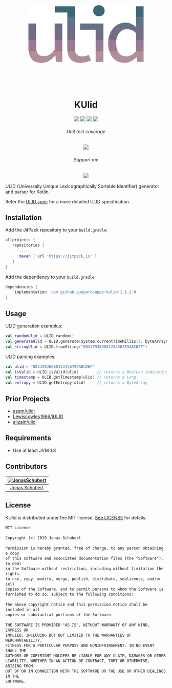 <h1 align="center">
	<br>
	<br>
	<img width="360" src="logo.png" alt="ulid">
	<br>
	<br>
	<br>
</h1>

<p align="center"><h1 style="text-align: center;">KUlid</h1></p>

<p align="center">
  <a href="https://jitpack.io/#GuepardoApps/KUlid"><img src="https://jitpack.io/v/GuepardoApps/KUlid.svg"/></a>
  <a href="https://opensource.org/licenses/MIT"><img src="https://img.shields.io/badge/License-MIT-blue.svg"/></a>
  <a href="http://makeapullrequest.com"><img src="https://img.shields.io/badge/PRs-welcome-brightgreen.svg"/></a>
  <a href="https://github.com/JonasSchubert/kulid/"><img src="https://img.shields.io/github/stars/JonasSchubert/kulid.svg"/></a>
</p>

<p align="center"><h6 style="text-align: center;">Unit test coverage</h6></p>

<p align="center">
  <a href="./test"><img src="https://img.shields.io/badge/coverage-100%25-green.svg"/></a>
</p>

<p align="center"><h6 style="text-align: center;">Support me</h6></p>

<p align="center">
  <a href="https://www.paypal.me/GuepardoApps"><img src="https://img.shields.io/badge/paypal-support-blue.svg"/></a>
</p>

ULID (Universally Unique Lexicographically Sortable Identifier) generator and parser for Kotlin.

Refer the [ULID spec](https://github.com/ulid/spec) for a more detailed ULID specification.

## Installation

Add the JitPack repository to your `build.gradle`:

```groovy
allprojects {
   repositories {
      ...
      maven { url 'https://jitpack.io' }
   }
}
```

Add the dependency to your `build.gradle`:

```groovy
dependencies {
    implementation 'com.github.guepardoapps:kulid:1.1.2.0'
}
```

## Usage

ULID generation examples:

```kotlin
val randomUlid = ULID.random()
val generateUlid = ULID.generate(System.currentTimeMillis(), byteArrayOf(0x0, 0x1, 0x2, 0x3, 0x4, 0x5, 0x6, 0x7, 0x8, 0x9))
val stringUlid = ULID.fromString("003JZ9J6G80123456789ABCDEF")
```

ULID parsing examples:

```kotlin
val ulid = "003JZ9J6G80123456789ABCDEF"
val isValid = ULID.isValid(ulid)        // returns a Boolean indicating if the ULID is valid
val timestamp = ULID.getTimestamp(ulid) // returns a Long
val entropy = ULID.getEntropy(ulid)     // returns a ByteArray
```

## Prior Projects

- [azam/ulidj](https://github.com/azam/ulidj)
- [Lewiscowles1986/jULID](https://github.com/Lewiscowles1986/jULID)
- [alizain/ulid](https://github.com/alizain/ulid)

## Requirements

- Use at least JVM 1.8

## Contributors

| [<img alt="JonasSchubert" src="https://avatars0.githubusercontent.com/u/21952813?v=4&s=117" width="117"/>](https://github.com/JonasSchubert) |
| :---------------------------------------------------------------------------------------------------------------------------------------: |
| [Jonas Schubert](https://github.com/JonasSchubert) |

## License

KUlid is distributed under the MIT license. [See LICENSE](LICENSE.md) for details.

```
MIT License

Copyright (c) 2019 Jonas Schubert

Permission is hereby granted, free of charge, to any person obtaining a copy
of this software and associated documentation files (the "Software"), to deal
in the Software without restriction, including without limitation the rights
to use, copy, modify, merge, publish, distribute, sublicense, and/or sell
copies of the Software, and to permit persons to whom the Software is
furnished to do so, subject to the following conditions:

The above copyright notice and this permission notice shall be included in all
copies or substantial portions of the Software.

THE SOFTWARE IS PROVIDED "AS IS", WITHOUT WARRANTY OF ANY KIND, EXPRESS OR
IMPLIED, INCLUDING BUT NOT LIMITED TO THE WARRANTIES OF MERCHANTABILITY,
FITNESS FOR A PARTICULAR PURPOSE AND NONINFRINGEMENT. IN NO EVENT SHALL THE
AUTHORS OR COPYRIGHT HOLDERS BE LIABLE FOR ANY CLAIM, DAMAGES OR OTHER
LIABILITY, WHETHER IN AN ACTION OF CONTRACT, TORT OR OTHERWISE, ARISING FROM,
OUT OF OR IN CONNECTION WITH THE SOFTWARE OR THE USE OR OTHER DEALINGS IN THE
SOFTWARE.
```